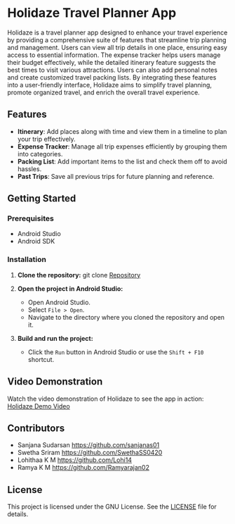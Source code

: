 # Holidaze Travel Planner App

Holidaze is a travel planner app designed to enhance your travel experience by providing a comprehensive suite of features that streamline trip planning and management. Users can view all trip details in one place, ensuring easy access to essential information. The expense tracker helps users manage their budget effectively, while the detailed itinerary feature suggests the best times to visit various attractions. Users can also add personal notes and create customized travel packing lists. By integrating these features into a user-friendly interface, Holidaze aims to simplify travel planning, promote organized travel, and enrich the overall travel experience.

## Features

- **Itinerary**: Add places along with time and view them in a timeline to plan your trip effectively.
- **Expense Tracker**: Manage all trip expenses efficiently by grouping them into categories.
- **Packing List**: Add important items to the list and check them off to avoid hassles.
- **Past Trips**: Save all previous trips for future planning and reference.

## Getting Started

### Prerequisites

- Android Studio
- Android SDK

### Installation

1. **Clone the repository:**
   git clone [Repository](https://github.com/sanjanas01/Holidaze.git)

2. **Open the project in Android Studio:**
   - Open Android Studio.
   - Select `File > Open`.
   - Navigate to the directory where you cloned the repository and open it.

3. **Build and run the project:**
   - Click the `Run` button in Android Studio or use the `Shift + F10` shortcut.
  
## Video Demonstration
Watch the video demonstration of Holidaze to see the app in action: [Holidaze Demo Video](https://www.youtube.com/watch?v=aHe9NgovAjE)

## Contributors
   - Sanjana Sudarsan https://github.com/sanjanas01
   - Swetha Sriram https://github.com/SwethaSS0420
   - Lohithaa K M https://github.com/Lohi14
   - Ramya K M https://github.com/Ramyarajan02

## License

This project is licensed under the GNU License. See the [LICENSE](LICENSE) file for details.
